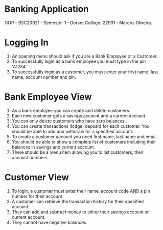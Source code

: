 # Banking Application
OOP - BSC20921 - Semester 1 - Dorset College.
22931 - Marcos Oliveira.

# Logging In
1.	An opening menu should ask if you are a Bank Employee or a Customer.
2.	To successfully login as a bank employee you must type in the pin 'A1234'
3.	To successfully login as a customer, you must enter your first name, last name, account number and pin. 

# Bank Employee View
1.	As a bank employee you can create and delete customers. 
2.	Each new customer gets a savings account and a current account. 
3.	You can only delete customers who have zero balances. 
4.	You can create transactions (lodge, deposit) for each customer. You should be able to add and withdraw for a specified account.
5.	To create a customer account you need first name, last name and email.
6.	You should be able to show a complete list of customers including their balances in savings and current account.
7.	There should be a menu item allowing you to list customers, their account numbers. 

# Customer View
1.	To login, a customer must enter their name, account code AND a pin number for their account
2.	A customer can retrieve the transaction history for their specified account.
3.	They can add and subtract money to either their savings account or current account. 
4.	They cannot have negative balances